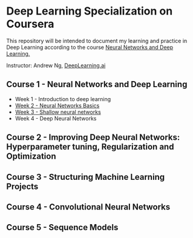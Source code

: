 # **Deep Learning Specialization on Coursera**

This repository will be intended to document my learning and practice in Deep Learning according to the course [Neural Networks and Deep Learning.](https://www.coursera.org/learn/neural-networks-deep-learning)

Instructor: Andrew Ng, [DeepLearning.ai](https://www.deeplearning.ai/deep-learning-specialization/)


## **Course 1 - Neural Networks and Deep Learning**

* Week 1 - Introduction to deep learning
* [Week 2 - Neural Networks Basics](https://github.com/beatrizmaiads/Deep-learning-journey/blob/master/Neural%20Networks%20and%20Deep%20Learning/Week1%20-%20Intoduction%20to%20deep%20learning/Logistic_Regression_with_a_Neural_Network_mindset_v6a.ipynb)
* [Week 3 - Shallow neural networks](https://github.com/beatrizmaiads/Deep-learning-journey/blob/master/Neural%20Networks%20and%20Deep%20Learning/Week1%20-%20Intoduction%20to%20deep%20learning/Planar_data_classification_with_onehidden_layer_v6c.ipynb)
* Week 4 - Deep Neural Networks

## **Course 2 - Improving Deep Neural Networks: Hyperparameter tuning, Regularization and Optimization**

## **Course 3 - Structuring Machine Learning Projects**

## **Course 4 - Convolutional Neural Networks**

## **Course 5 - Sequence Models**
